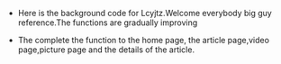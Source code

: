 * Here is the background code for Lcyjtz.Welcome everybody big guy reference.The functions are gradually improving

* The complete the function to the home page,  the article page,video page,picture page and the details of the article.